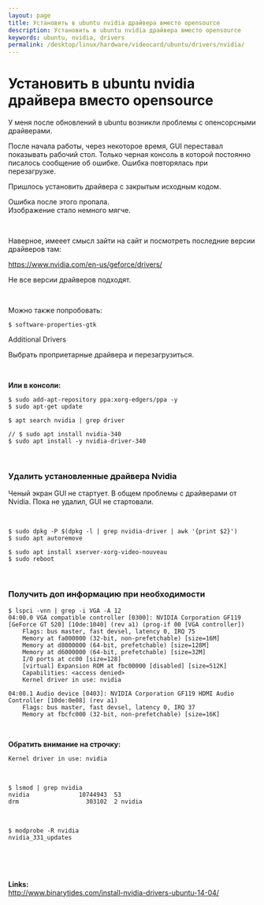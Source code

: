 ```yaml
---
layout: page
title: Установить в ubuntu nvidia драйвера вместо opensource
description: Установить в ubuntu nvidia драйвера вместо opensource
keywords: ubuntu, nvidia, drivers
permalink: /desktop/linux/hardware/videocard/ubuntu/drivers/nvidia/
---
```


# Установить в ubuntu nvidia драйвера вместо opensource

У меня после обновлений в ubuntu возникли проблемы с опенсорсными драйверами.

После начала работы, через некоторое время, GUI переставал показывать рабочий стол. Только черная консоль в которой постоянно писалось сообщение об ошибке. Ошибка повторялась при перезагрузке.

Пришлось установить драйвера с закрытым исходным кодом.

Ошибка после этого пропала.  
Изображение стало немного мягче.

<br/>

Наверное, имееет смысл зайти на сайт и посмотреть последние версии драйверов там:

https://www.nvidia.com/en-us/geforce/drivers/

Не все версии драйверов подходят.

<br/>

Можно также попробовать:

    $ software-properties-gtk

Additional Drivers

Выбрать проприетарные драйвера и перезагрузиться.

<br/>

**Или в консоли:**

    $ sudo add-apt-repository ppa:xorg-edgers/ppa -y
    $ sudo apt-get update

    $ apt search nvidia | grep driver

    // $ sudo apt install nvidia-340
    $ sudo apt install -y nvidia-driver-340

<br/>

### Удалить установленные драйвера Nvidia

Ченый экран GUI не стартует. В общем проблемы с драйверами от Nvidia. Пока не удалил, GUI не стартовали.

<br/>

    $ sudo dpkg -P $(dpkg -l | grep nvidia-driver | awk '{print $2}')
    $ sudo apt autoremove

    $ sudo apt install xserver-xorg-video-nouveau
    $ sudo reboot

<br/>

### Получить доп информацию при необходимости

    $ lspci -vnn | grep -i VGA -A 12
    04:00.0 VGA compatible controller [0300]: NVIDIA Corporation GF119 [GeForce GT 520] [10de:1040] (rev a1) (prog-if 00 [VGA controller])
    	Flags: bus master, fast devsel, latency 0, IRQ 75
    	Memory at fa000000 (32-bit, non-prefetchable) [size=16M]
    	Memory at d8000000 (64-bit, prefetchable) [size=128M]
    	Memory at d6000000 (64-bit, prefetchable) [size=32M]
    	I/O ports at cc00 [size=128]
    	[virtual] Expansion ROM at fbc00000 [disabled] [size=512K]
    	Capabilities: <access denied>
    	Kernel driver in use: nvidia

    04:00.1 Audio device [0403]: NVIDIA Corporation GF119 HDMI Audio Controller [10de:0e08] (rev a1)
    	Flags: bus master, fast devsel, latency 0, IRQ 37
    	Memory at fbcfc000 (32-bit, non-prefetchable) [size=16K]

<br/>

**Обратить внимание на строчку:**

    Kernel driver in use: nvidia

<br/>

    $ lsmod | grep nvidia
    nvidia              10744943  53
    drm                   303102  2 nvidia

<br/>

    $ modprobe -R nvidia
    nvidia_331_updates

<br/><br/><br/>

**Links:**  
http://www.binarytides.com/install-nvidia-drivers-ubuntu-14-04/
